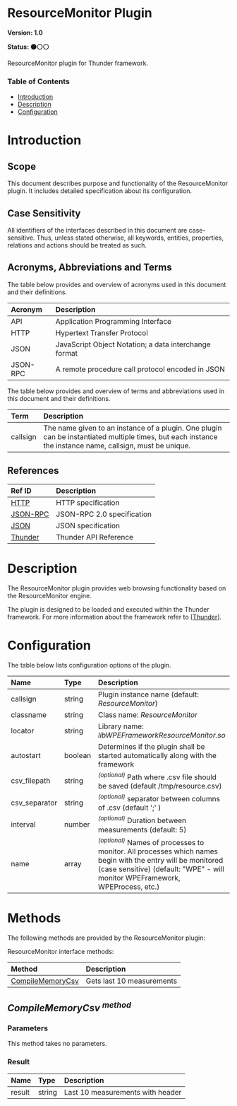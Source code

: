 <!-- Generated automatically, DO NOT EDIT! -->
<a name="head.ResourceMonitor_Plugin"></a>
# ResourceMonitor Plugin

**Version: 1.0**

**Status: :black_circle::white_circle::white_circle:**

ResourceMonitor plugin for Thunder framework.

### Table of Contents

- [Introduction](#head.Introduction)
- [Description](#head.Description)
- [Configuration](#head.Configuration)

<a name="head.Introduction"></a>
# Introduction

<a name="head.Scope"></a>
## Scope

This document describes purpose and functionality of the ResourceMonitor plugin. It includes detailed specification about its configuration.

<a name="head.Case_Sensitivity"></a>
## Case Sensitivity

All identifiers of the interfaces described in this document are case-sensitive. Thus, unless stated otherwise, all keywords, entities, properties, relations and actions should be treated as such.

<a name="head.Acronyms,_Abbreviations_and_Terms"></a>
## Acronyms, Abbreviations and Terms

The table below provides and overview of acronyms used in this document and their definitions.

| Acronym | Description |
| :-------- | :-------- |
| <a name="acronym.API">API</a> | Application Programming Interface |
| <a name="acronym.HTTP">HTTP</a> | Hypertext Transfer Protocol |
| <a name="acronym.JSON">JSON</a> | JavaScript Object Notation; a data interchange format |
| <a name="acronym.JSON-RPC">JSON-RPC</a> | A remote procedure call protocol encoded in JSON |

The table below provides and overview of terms and abbreviations used in this document and their definitions.

| Term | Description |
| :-------- | :-------- |
| <a name="term.callsign">callsign</a> | The name given to an instance of a plugin. One plugin can be instantiated multiple times, but each instance the instance name, callsign, must be unique. |

<a name="head.References"></a>
## References

| Ref ID | Description |
| :-------- | :-------- |
| <a name="ref.HTTP">[HTTP](http://www.w3.org/Protocols)</a> | HTTP specification |
| <a name="ref.JSON-RPC">[JSON-RPC](https://www.jsonrpc.org/specification)</a> | JSON-RPC 2.0 specification |
| <a name="ref.JSON">[JSON](http://www.json.org/)</a> | JSON specification |
| <a name="ref.Thunder">[Thunder](https://github.com/WebPlatformForEmbedded/Thunder/blob/master/doc/WPE%20-%20API%20-%20WPEFramework.docx)</a> | Thunder API Reference |

<a name="head.Description"></a>
# Description

The ResourceMonitor plugin provides web browsing functionality based on the ResourceMonitor engine.

The plugin is designed to be loaded and executed within the Thunder framework. For more information about the framework refer to [[Thunder](#ref.Thunder)].

<a name="head.Configuration"></a>
# Configuration

The table below lists configuration options of the plugin.

| Name | Type | Description |
| :-------- | :-------- | :-------- |
| callsign | string | Plugin instance name (default: *ResourceMonitor*) |
| classname | string | Class name: *ResourceMonitor* |
| locator | string | Library name: *libWPEFrameworkResourceMonitor.so* |
| autostart | boolean | Determines if the plugin shall be started automatically along with the framework |
| csv_filepath | string |<sup>*(optional)*</sup> Path where .csv file should be saved (default /tmp/resource.csv) |
| csv_separator | string |<sup>*(optional)*</sup> separator between columns of .csv (default ';' )|
| interval | number | <sup>*(optional)*</sup> Duration between measurements (default: 5) |
|name | array | <sup>*(optional)*</sup> Names of processes to monitor. All processes which names begin with the entry will be monitored (case sensitive)  (default: "WPE" - will monitor WPEFramework, WPEProcess, etc.)

# Methods

The following methods are provided by the ResourceMonitor plugin:

ResourceMonitor interface methods:

| Method | Description |
| :-------- | :-------- |
| [CompileMemoryCsv](#method.compilememorycsv) | Gets last 10 measurements|


<a name="method.compilememorycsv"></a>
## *CompileMemoryCsv <sup>method</sup>*

### Parameters

This method takes no parameters.

### Result

| Name | Type | Description |
| :-------- | :-------- | :-------- |
| result| string | Last 10 measurements with header|
